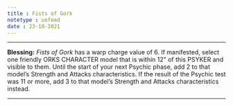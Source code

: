 ```yaml
---
title : Fists of Gork
notetype : unfeed
date : 23-10-2021
---
```


---

**Blessing:** _Fists of Gork_ has a warp charge value of 6. If manifested, select one friendly ORKS CHARACTER model that is within 12" of this PSYKER and visible to them. Until the start of your next Psychic phase, add 2 to that model’s Strength and Attacks characteristics. If the result of the Psychic test was 11 or more, add 3 to that model’s Strength and Attacks characteristics instead.

---